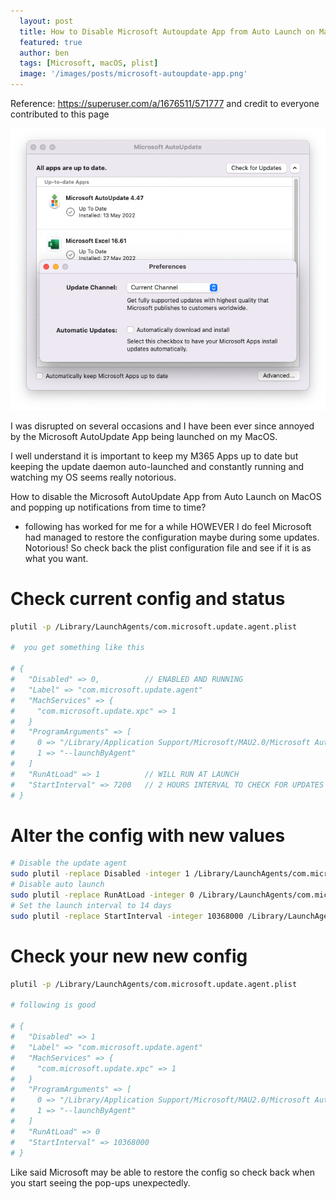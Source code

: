 ```yaml
---
  layout: post
  title: How to Disable Microsoft Autoupdate App from Auto Launch on MacOS
  featured: true
  author: ben
  tags: [Microsoft, macOS, plist]
  image: '/images/posts/microsoft-autoupdate-app.png'
---
```


Reference: https://superuser.com/a/1676511/571777 and credit to everyone contributed to this page

![](/images/posts/microsoft-autoupdate-app.png)

I was disrupted on several occasions and I have been ever since annoyed by the Microsoft AutoUpdate App being launched on my MacOS.  

I well understand it is important to keep my M365 Apps up to date but keeping the update daemon auto-launched and constantly running and watching my OS seems really notorious.

How to disable the Microsoft AutoUpdate App from Auto Launch on MacOS and popping up notifications from time to time?

 - following has worked for me for a while HOWEVER I do feel Microsoft had managed to restore the configuration maybe during some updates. Notorious! So check back the plist configuration file and see if it is as what you want.

# Check current config and status
```bash
plutil -p /Library/LaunchAgents/com.microsoft.update.agent.plist

#  you get something like this

# {
#   "Disabled" => 0,          // ENABLED AND RUNNING
#   "Label" => "com.microsoft.update.agent"
#   "MachServices" => {
#     "com.microsoft.update.xpc" => 1
#   }
#   "ProgramArguments" => [
#     0 => "/Library/Application Support/Microsoft/MAU2.0/Microsoft AutoUpdate.app/Contents/MacOS/Microsoft Update Assistant.app/Contents/MacOS/Microsoft Update Assistant"
#     1 => "--launchByAgent"
#   ]
#   "RunAtLoad" => 1          // WILL RUN AT LAUNCH
#   "StartInterval" => 7200   // 2 HOURS INTERVAL TO CHECK FOR UPDATES
# }
```

# Alter the config with new values
```bash
# Disable the update agent
sudo plutil -replace Disabled -integer 1 /Library/LaunchAgents/com.microsoft.update.agent.plist
# Disable auto launch
sudo plutil -replace RunAtLoad -integer 0 /Library/LaunchAgents/com.microsoft.update.agent.plist
# Set the launch interval to 14 days
sudo plutil -replace StartInterval -integer 10368000 /Library/LaunchAgents/com.microsoft.update.agent.plist
```

# Check your new new config
```bash
plutil -p /Library/LaunchAgents/com.microsoft.update.agent.plist

# following is good

# {
#   "Disabled" => 1
#   "Label" => "com.microsoft.update.agent"
#   "MachServices" => {
#     "com.microsoft.update.xpc" => 1
#   }
#   "ProgramArguments" => [
#     0 => "/Library/Application Support/Microsoft/MAU2.0/Microsoft AutoUpdate.app/Contents/MacOS/Microsoft Update Assistant.app/Contents/MacOS/Microsoft Update Assistant"
#     1 => "--launchByAgent"
#   ]
#   "RunAtLoad" => 0
#   "StartInterval" => 10368000
# }
```

Like said Microsoft may be able to restore the config so check back when you start seeing the pop-ups unexpectedly.